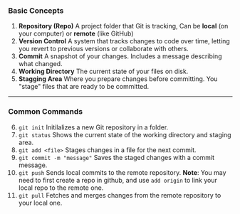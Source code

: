 ### **Basic Concepts**

1.  **Repository (Repo)**
    A project folder that Git is tracking, Can be
    **local** (on your computer) or **remote** (like
    GitHub)
2.  **Version Control**
    A system that tracks changes to code
    over time, letting you revert to
    previous versions or collaborate with
    others.
3.  **Commit**
    A snapshot of your changes. Includes a
    message describing what changed.
4.  **Working Directory**
    The current state of your files on
    disk.
5.  **Stagging Area**
    Where you prepare changes before
    committing. You "stage" files that are
    ready to be committed.

---

### **Common Commands**

6.  `git init`
    Initilalizes a new Git repository in a
    folder.
7.  `git status`
    Shows the current state of the working
    directory and staging area.
8.  `git add <file>`
    Stages changes in a file for the next
    commit.
9.  `git commit -m "message"`
    Saves the staged changes with a commit
    message.
10. `git push`
    Sends local commits to the remote
    repository.
    **Note**: You may need to first create
    a repo in github, and use `add origin`
    to link your local repo to the remote
    one.
11. `git pull`
    Fetches and merges changes from the
    remote repository to your local one.

